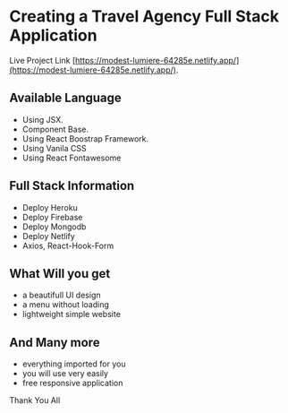 # Creating a Travel Agency Full Stack Application

Live Project Link [https://modest-lumiere-64285e.netlify.app/](https://modest-lumiere-64285e.netlify.app/).

## Available Language

- Using JSX.
- Component Base.
- Using React Boostrap Framework.
- Using Vanila CSS
- Using React Fontawesome  

## Full Stack Information 
- Deploy Heroku
- Deploy Firebase
- Deploy Mongodb
- Deploy Netlify 
- Axios, React-Hook-Form
  
## What Will you get 

* a beautifull UI design
* a menu without loading 
* lightweight simple website

## And Many more 

* everything imported for you
* you will use very easily 
* free responsive application

Thank You All
